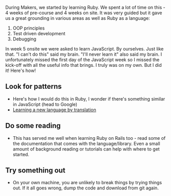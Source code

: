 During Makers, we started by learning Ruby. We spent a lot of time on this - 4 weeks of pre-course and 4 weeks on site. It was very guided but it gave us a great grounding in various areas as well as Ruby as a language:

1. OOP principles
2. Test driven development
3. Debugging

In week 5 onsite we were asked to learn JavaScript. By ourselves. Just like that. "I can't do this" said my brain. "I'll never learn it" also said my brain. I unfortunately missed the first day of the JavaScript week so I missed the kick-off with all the useful info that brings. I truly was on my own. But I did it! Here's how!

## Look for patterns

- Here's how I would do this in Ruby, I wonder if there's something similar in JavaScript (head to Google)
- [Learning a new language by translation](https://hackmd.io/kMNgXiPHQf2Q_P9A-tnS9A)

## Do some reading

- This has served me well when learning Ruby on Rails too - read some of the documentation that comes with the language/library. Even a small amount of background reading or tutorials can help with where to get started.

## Try something out

- On your own machine, you are unlikely to break things by trying things out. If it all goes wrong, dump the code and download from git again.
